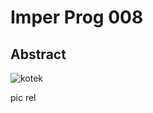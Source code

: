# Imper Prog 008

## Abstract

![kotek](https://i1.jbzd.com.pl/contents/2019/10/social/bOghSRZesqIG8PbCRCpnKTSUm1ZXLdmq.png)

pic rel
